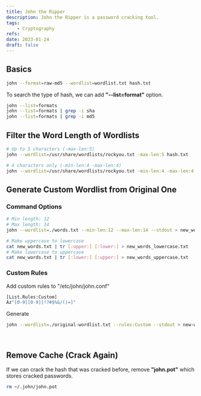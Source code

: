 ```yaml
---
title: John the Ripper
description: John the Ripper is a password cracking tool.
tags:
    - Cryptography
refs:
date: 2023-01-24
draft: false
---
```


## Basics

```sh
john --format=raw-md5 --wordlist=wordlist.txt hash.txt
```

To search the type of hash, we can add **"--list=format"** option.

```sh
john --list=formats
john --list=formats | grep -i sha
john --list=formats | grep -i md5
```

## Filter the Word Length of Wordlists

```sh
# Up to 5 characters (-max-len:5)
john --wordlist=/usr/share/wordlists/rockyou.txt -max-len:5 hash.txt

# 4 characters only (-min-len:4 -max-len:4)
john --wordlist=/usr/share/wordlists/rockyou.txt -min-len:4 -max-len:4 hash.txt
```

## Generate Custom Wordlist from Original One

### Command Options

```sh
# Min length: 12
# Max length: 14
john --wordlist=./words.txt --min-len:12 --max-len:14 --stdout > new_words.txt

# Make uppercase to lowercase
cat new_words.txt | tr [:upper:] [:lower:] > new_words_lowercase.txt
# Make lowercase to uppercase
cat new_words.txt | tr [:lower:] [:upper:] > new_words_uppercase.txt
```

### Custom Rules

Add custom rules to "/etc/john/john.conf"

```sh
[List.Rules:Custom]
Az"[0-9][0-9][!?#$%&/()=]"                                                                      "
```

Generate

```sh
john --wordlist=./original-wordlist.txt --rules:Custom --stdout > new-wordlist.txt
```

<br />

## Remove Cache (Crack Again)

If we can crack the hash that was cracked before,  remove **"john.pot"** which stores cracked passwords.

```sh
rm ~/.john/john.pot
```
